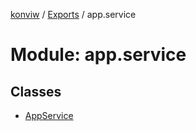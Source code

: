 [konviw]() / [Exports](../modules.md) / app.service

# Module: app.service

## Classes

- [AppService](../classes/app_service.appservice.md)
